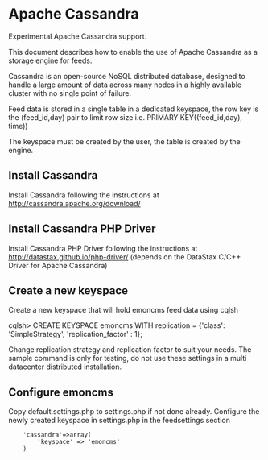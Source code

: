 # Apache Cassandra

Experimental Apache Cassandra support.

This document describes how to enable the use of Apache Cassandra as a storage engine for feeds.

Cassandra is an open-source NoSQL distributed database, designed to handle a large amount of data across many nodes in a highly available cluster with no single point of failure.

Feed data is stored in a single table in a dedicated keyspace, the row key is the (feed_id,day) pair to limit row size i.e. PRIMARY KEY((feed_id,day), time))

The keyspace must be created by the user, the table is created by the engine.

## Install Cassandra

Install Cassandra following the instructions at http://cassandra.apache.org/download/

## Install Cassandra PHP Driver

Install Cassandra PHP Driver following the instructions at http://datastax.github.io/php-driver/ (depends on the DataStax C/C++ Driver for Apache Cassandra)

## Create a new keyspace

Create a new keyspace that will hold emoncms feed data using cqlsh

cqlsh> CREATE KEYSPACE emoncms WITH replication = {'class': 'SimpleStrategy', 'replication_factor' : 1};

Change replication strategy and replication factor to suit your needs. The sample command is only for testing, do not use these settings in a multi datacenter distributed installation.

## Configure emoncms

Copy default.settings.php to settings.php if not done already. Configure the newly created keyspace in settings.php in the feedsettings section

        'cassandra'=>array(
            'keyspace' => 'emoncms'
        )




